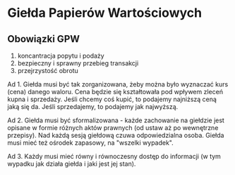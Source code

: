 # Giełda Papierów Wartościowych

## Obowiązki GPW
  
1. koncantracja popytu i podaży
2. bezpieczny i sprawny przebieg transakcji
3. przejrzystość obrotu

Ad 1. Giełda musi być tak zorganizowana, żeby można było wyznaczać kurs (cena) danego waloru. Cena będzie się kształtowała pod wpływem zleceń kupna i sprzedaży. Jeśli chcemy coś kupić, to podajemy najniższą ceną jaką się da. Jeśli sprzedajemy, to podajemy jak najwyższą.

Ad 2. Giełda musi być sformalizowana - każde zachowanie na giełdzie jest opisane w formie różnych aktów prawnych (od ustaw aż po wewnętrzne przepisy). Nad każdą sesją giełdową czuwa odpowiedzialna osoba. Giełda musi mieć też ośrodek zapasowy, na "wszelki wypadek".

Ad 3. Każdy musi mieć równy i równoczesny dostęp do informacji (w tym wypadku jak działa giełda i jaki jest jej stan).